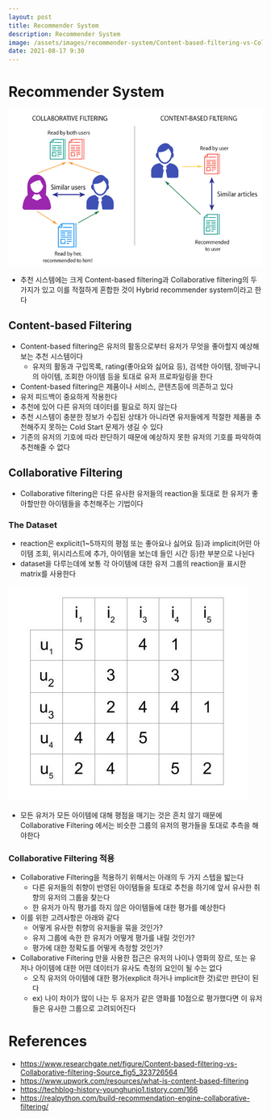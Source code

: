 ```yaml
---
layout: post
title: Recommender System
description: Recommender System
image: /assets/images/recommender-system/Content-based-filtering-vs-Collaborative-filtering-Source.png
date: 2021-08-17 9:30
---
```


# Recommender System

![recommender-system](/assets/images/recommender-system/Content-based-filtering-vs-Collaborative-filtering-Source.png)

- 추천 시스템에는 크게 Content-based filtering과 Collaborative filtering의 두 가지가 있고 이를 적절하게 혼합한 것이 Hybrid recommender system이라고 한다

## Content-based Filtering

- Content-based filtering은 유저의 활동으로부터 유저가 무엇을 좋아할지 예상해보는 추천 시스템이다
  - 유저의 활동과 구입목록, rating(좋아요와 싫어요 등), 검색한 아이템, 장바구니의 아이템, 조회한 아이템 등을 토대로 유저 프로파일링을 한다
- Content-based filtering은 제품이나 서비스, 콘텐츠등에 의존하고 있다
- 유저 피드백이 중요하게 작용한다
- 추천에 있어 다른 유저의 데이터를 필요로 하지 않는다
- 추천 시스템이 충분한 정보가 수집된 상태가 아니라면 유저들에게 적절한 제품을 추천해주지 못하는 Cold Start 문제가 생길 수 있다
- 기존의 유저의 기호에 따라 판단하기 때문에 예상하지 못한 유저의 기호를 파악하여 추천해줄 수 없다

## Collaborative Filtering

- Collaborative filtering은 다른 유사한 유저들의 reaction을 토대로 한 유저가 좋아할만한 아이템들을 추천해주는 기법이다

### The Dataset

- reaction은 explicit(1~5까지의 평점 또는 좋아요나 싫어요 등)과 implicit(어떤 아이템 조회, 위시리스트에 추가, 아이템을 보는데 들인 시간 등)한 부분으로 나뉜다
- dataset을 다루는데에 보통 각 아이템에 대한 유저 그룹의 reaction을 표시한 matrix를 사용한다

![](/assets/images/recommender-system/rating-matrix.jpg)

- 모든 유저가 모든 아이템에 대해 평점을 매기는 것은 흔치 않기 때문에 Collaborative Filtering 에서는 비슷한 그룹의 유저의 평가들을 토대로 추측을 해야한다

### Collaborative Filtering 적용

- Collaborative Filtering을 적용하기 위해서는 아래의 두 가지 스텝을 밟는다
  - 다른 유저들의 취향이 반영된 아이템들을 토대로 추천을 하기에 앞서 유사한 취향의 유저의 그룹을 찾는다
  - 한 유저가 아직 평가를 하지 않은 아이템들에 대한 평가를 예상한다
- 이를 위한 고려사항은 아래와 같다
  - 어떻게 유사한 취향의 유저들을 묶을 것인가?
  - 유저 그룹에 속한 한 유저가 어떻게 평가를 내릴 것인가?
  - 평가에 대한 정확도를 어떻게 측정할 것인가?
- Collaborative Filtering 만을 사용한 접근은 유저의 나이나 영화의 장르, 또는 유저나 아이템에 대한 어떤 데이터가 유사도 측정의 요인이 될 수는 없다
  - 오직 유저의 아이템에 대한 평가(explicit 하거나 implicit한 것)로만 판단이 된다
  - ex) 나이 차이가 많이 나는 두 유저가 같은 영화를 10점으로 평가했다면 이 유저들은 유사한 그룹으로 고려되어진다

# References

- https://www.researchgate.net/figure/Content-based-filtering-vs-Collaborative-filtering-Source_fig5_323726564
- https://www.upwork.com/resources/what-is-content-based-filtering
- https://techblog-history-younghunjo1.tistory.com/166
- https://realpython.com/build-recommendation-engine-collaborative-filtering/
